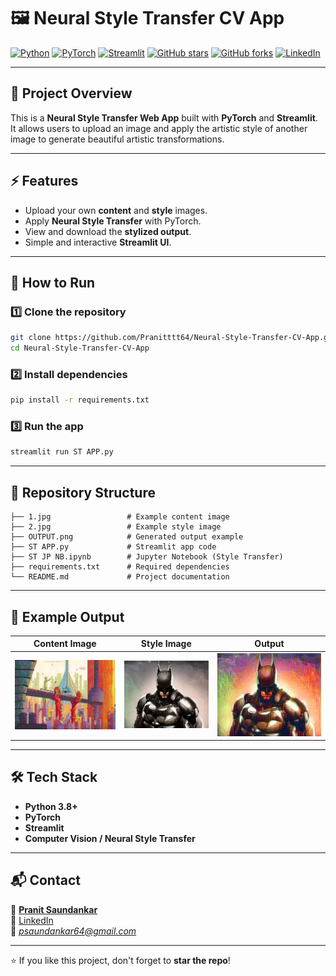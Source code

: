# 🖼️ Neural Style Transfer CV App

[![Python](https://img.shields.io/badge/Python-3.8%2B-blue)](https://www.python.org/)
[![PyTorch](https://img.shields.io/badge/PyTorch-Deep%20Learning-red)](https://pytorch.org/)
[![Streamlit](https://img.shields.io/badge/Streamlit-Web%20App-brightgreen)](https://streamlit.io/)
[![GitHub stars](https://img.shields.io/github/stars/Pranitttt64/Neural-Style-Transfer-CV-App?style=social)](https://github.com/Pranitttt64/Neural-Style-Transfer-CV-App/stargazers)
[![GitHub forks](https://img.shields.io/github/forks/Pranitttt64/Neural-Style-Transfer-CV-App?style=social)](https://github.com/Pranitttt64/Neural-Style-Transfer-CV-App/network/members)
[![LinkedIn](https://img.shields.io/badge/LinkedIn-Pranit%20Saundankar-blue?logo=linkedin)](https://www.linkedin.com/in/pranit-saundankar/)

---

## 📌 Project Overview
This is a **Neural Style Transfer Web App** built with **PyTorch** and **Streamlit**.  
It allows users to upload an image and apply the artistic style of another image to generate beautiful artistic transformations.

---

## ⚡ Features
- Upload your own **content** and **style** images.
- Apply **Neural Style Transfer** with PyTorch.
- View and download the **stylized output**.
- Simple and interactive **Streamlit UI**.

---

## 🚀 How to Run

### 1️⃣ Clone the repository
```bash
git clone https://github.com/Pranitttt64/Neural-Style-Transfer-CV-App.git
cd Neural-Style-Transfer-CV-App
```

### 2️⃣ Install dependencies
```bash
pip install -r requirements.txt
```

### 3️⃣ Run the app
```bash
streamlit run ST APP.py
```

---

## 📂 Repository Structure
```
├── 1.jpg                 # Example content image
├── 2.jpg                 # Example style image
├── OUTPUT.png            # Generated output example
├── ST APP.py             # Streamlit app code
├── ST JP NB.ipynb        # Jupyter Notebook (Style Transfer)
├── requirements.txt      # Required dependencies
└── README.md             # Project documentation
```

---

## 📸 Example Output
| Content Image | Style Image | Output |
|---------------|------------|--------|
| ![content](1.jpg) | ![style](2.jpg) | ![output](OUTPUT.png) |

---

## 🛠️ Tech Stack
- **Python 3.8+**
- **PyTorch**
- **Streamlit**
- **Computer Vision / Neural Style Transfer**

---

## 📬 Contact
👤 **[Pranit Saundankar](https://www.linkedin.com/in/pranit-saundankar-68532328b/)**  
🔗 [LinkedIn](https://www.linkedin.com/in/pranit-saundankar/)  
📧 *psaundankar64@gmail.com*

---

⭐ If you like this project, don't forget to **star the repo**!
